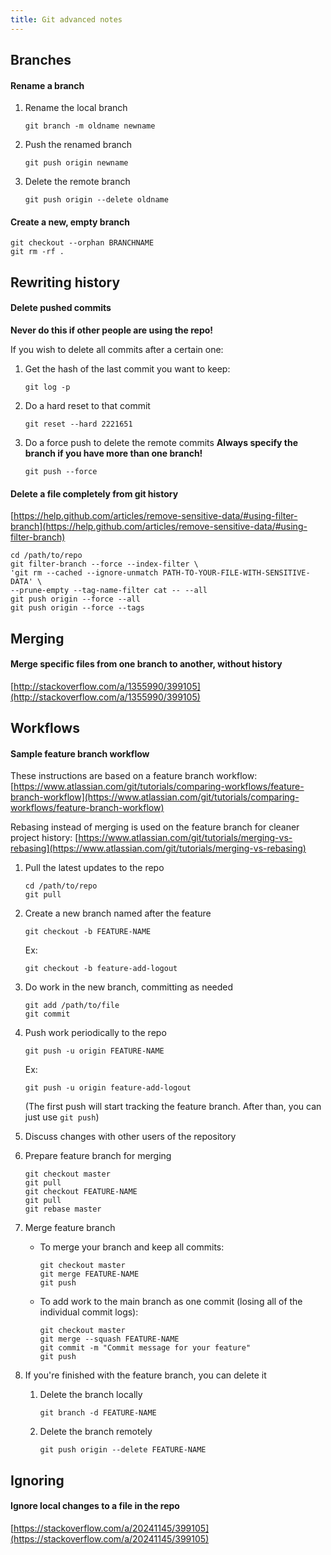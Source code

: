 ```yaml
---
title: Git advanced notes
---
```


## Branches

#### Rename a branch
1. Rename the local branch
    ```
    git branch -m oldname newname
    ```

1. Push the renamed branch
    ```
    git push origin newname
    ```

1. Delete the remote branch
    ```
    git push origin --delete oldname
    ```


#### Create a new, empty branch
```
git checkout --orphan BRANCHNAME
git rm -rf .
```



## Rewriting history

#### Delete pushed commits

**Never do this if other people are using the repo!**

If you wish to delete all commits after a certain one:
1. Get the hash of the last commit you want to keep:
    ```
    git log -p
    ```

1. Do a hard reset to that commit
    ```
    git reset --hard 2221651
    ```

1. Do a force push to delete the remote commits
    **Always specify the branch if you have more than one branch!**
    ```
    git push --force
    ```


#### Delete a file completely from git history
[https://help.github.com/articles/remove-sensitive-data/#using-filter-branch](https://help.github.com/articles/remove-sensitive-data/#using-filter-branch)
```
cd /path/to/repo
git filter-branch --force --index-filter \
'git rm --cached --ignore-unmatch PATH-TO-YOUR-FILE-WITH-SENSITIVE-DATA' \
--prune-empty --tag-name-filter cat -- --all
git push origin --force --all
git push origin --force --tags
```



## Merging

#### Merge specific files from one branch to another, without history
[http://stackoverflow.com/a/1355990/399105](http://stackoverflow.com/a/1355990/399105)



## Workflows

#### Sample feature branch workflow

These instructions are based on a feature branch workflow:
[https://www.atlassian.com/git/tutorials/comparing-workflows/feature-branch-workflow](https://www.atlassian.com/git/tutorials/comparing-workflows/feature-branch-workflow)

Rebasing instead of merging is used on the feature branch for cleaner project history:
[https://www.atlassian.com/git/tutorials/merging-vs-rebasing](https://www.atlassian.com/git/tutorials/merging-vs-rebasing)
1. Pull the latest updates to the repo
    ```
    cd /path/to/repo
    git pull
    ```

1. Create a new branch named after the feature
    ```
    git checkout -b FEATURE-NAME
    ```

    Ex:
    ```
    git checkout -b feature-add-logout
    ```

1. Do work in the new branch, committing as needed
    ```
    git add /path/to/file
    git commit
    ```

1. Push work periodically to the repo
    ```
    git push -u origin FEATURE-NAME
    ```

    Ex:
    ```
    git push -u origin feature-add-logout
    ```

    (The first push will start tracking the feature branch. After than, you can just use `git push`)

1. Discuss changes with other users of the repository

1. Prepare feature branch for merging
    ```
    git checkout master
    git pull
    git checkout FEATURE-NAME
    git pull
    git rebase master
    ```

1. Merge feature branch
    - To merge your branch and keep all commits:
        ```
        git checkout master
        git merge FEATURE-NAME
        git push
        ```

    - To add work to the main branch as one commit (losing all of the individual commit logs):
        ```
        git checkout master
        git merge --squash FEATURE-NAME
        git commit -m "Commit message for your feature"
        git push
        ```

1. If you're finished with the feature branch, you can delete it
    1. Delete the branch locally
        ```
        git branch -d FEATURE-NAME
        ```

    1. Delete the branch remotely
        ```
        git push origin --delete FEATURE-NAME
        ```

## Ignoring

#### Ignore local changes to a file in the repo
[https://stackoverflow.com/a/20241145/399105](https://stackoverflow.com/a/20241145/399105)
